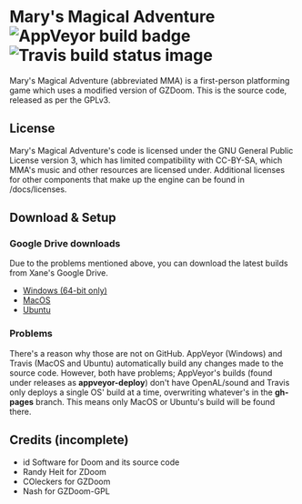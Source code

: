 # Mary's Magical Adventure ![AppVeyor build badge](https://ci.appveyor.com/api/projects/status/github/Xane123/MaryMagicalAdventure?svg=true) ![Travis build status image](https://travis-ci.org/Xane123/MaryMagicalAdventure.svg?branch=master "MacOS/Ubuntu Build Status (Travis CI)")
Mary's Magical Adventure (abbreviated MMA) is a first-person platforming game which uses a modified version of GZDoom. This is the source code, released as per the GPLv3.
## License
Mary's Magical Adventure's code is licensed under the GNU General Public License version 3, which has limited compatibility with CC-BY-SA, which MMA's music and other resources are licensed under. Additional licenses for other components that make up the engine can be found in /docs/licenses.
## Download & Setup
### Google Drive downloads
Due to the problems mentioned above, you can download the latest builds from Xane's Google Drive.
* [Windows (64-bit only)](https://drive.google.com/file/d/0Bx2t_-Mbdk3yQ2FsYVNKTUdPQlU/view?usp=sharing)
* [MacOS](https://drive.google.com/file/d/0Bx2t_-Mbdk3ycl9mVktHQjVtZHM/view?usp=sharing)
* [Ubuntu](https://drive.google.com/file/d/0Bx2t_-Mbdk3ycWxfb2tkRGpvT3M/view?usp=sharing)
### Problems
There's a reason why those are not on GitHub. AppVeyor (Windows) and Travis (MacOS and Ubuntu) automatically build any changes made to the source code. However, both have problems; AppVeyor's builds (found under releases as __appveyor-deploy__) don't have OpenAL/sound and Travis only deploys a single OS' build at a time, overwriting whatever's in the __gh-pages__ branch. This means only MacOS or Ubuntu's build will be found there.
## Credits (incomplete)
* id Software for Doom and its source code
* Randy Heit for ZDoom
* COleckers for GZDoom
* Nash for GZDoom-GPL
